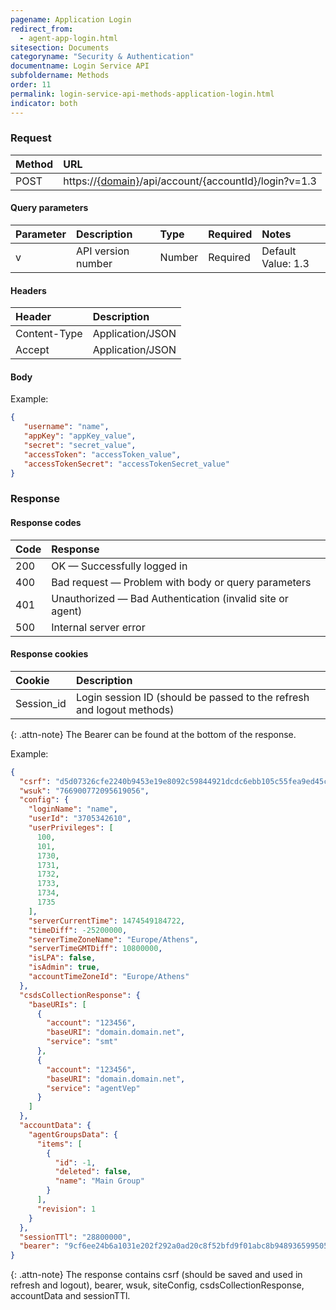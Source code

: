 ```yaml
---
pagename: Application Login
redirect_from:
  - agent-app-login.html
sitesection: Documents
categoryname: "Security & Authentication"
documentname: Login Service API
subfoldername: Methods
order: 11
permalink: login-service-api-methods-application-login.html
indicator: both
---
```


### Request

| Method | URL |
| :--- | :--- |
| POST |  https://[{domain}](/agent-domain-domain-api.html)/api/account/{accountId}/login?v=1.3 |

#### Query parameters

| Parameter | Description | Type | Required | Notes |
| :--- | :--- | :--- | :--- | :--- |
| v | API version number | Number | Required | Default Value: 1.3 |

#### Headers

| Header |  Description |
| :--- | :--- |
| Content-Type | Application/JSON |
| Accept | Application/JSON |

#### Body

Example:

```json
{
   "username": "name",
   "appKey": "appKey_value",
   "secret": "secret_value",
   "accessToken": "accessToken_value",
   "accessTokenSecret": "accessTokenSecret_value"
}
```

### Response

#### Response codes

| Code | Response |
| :--- | :--- |
| 200 | OK — Successfully logged in |
| 400 | Bad request — Problem with body or query parameters |
| 401  | Unauthorized — Bad Authentication (invalid site or agent) |
| 500 | Internal server error |

#### Response cookies

| Cookie | Description |
| :--- | :--- |
| Session_id | Login session ID (should be passed to the refresh and logout methods) |

{: .attn-note}
The Bearer can be found at the bottom of the response.

Example:

```json
{
  "csrf": "d5d07326cfe2240b9453e19e8092c59844921dcdc6ebb105c55fea9ed45c9d77",
  "wsuk": "766900772095619056",
  "config": {
    "loginName": "name",
    "userId": "3705342610",
    "userPrivileges": [
      100,
      101,
      1730,
      1731,
      1732,
      1733,
      1734,
      1735
    ],
    "serverCurrentTime": 1474549184722,
    "timeDiff": -25200000,
    "serverTimeZoneName": "Europe/Athens",
    "serverTimeGMTDiff": 10800000,
    "isLPA": false,
    "isAdmin": true,
    "accountTimeZoneId": "Europe/Athens"
  },
  "csdsCollectionResponse": {
    "baseURIs": [
      {
        "account": "123456",
        "baseURI": "domain.domain.net",
        "service": "smt"
      },
      {
        "account": "123456",
        "baseURI": "domain.domain.net",
        "service": "agentVep"
      }
    ]
  },
  "accountData": {
    "agentGroupsData": {
      "items": [
        {
          "id": -1,
          "deleted": false,
          "name": "Main Group"
        }
      ],
      "revision": 1
    }
  },
  "sessionTTl": "28800000",
  "bearer": "9cf6ee24b6a1031e202f292a0ad20c8f52bfd9f01abc8b9489365995052c6603"
}
```

{: .attn-note}
The response contains csrf (should be saved and used in refresh and logout), bearer, wsuk, siteConfig, csdsCollectionResponse, accountData and sessionTTl.